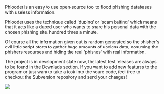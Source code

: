 Phlooder is an easy to use open-source tool to flood phishing databases with useless information.

Phlooder uses the technique called 'duping' or 'scam baiting' which means that it acts like a duped user who wants to share his personal data with the chosen phishing site, hundred times a minute.

Of course all the information given out is random generated so the phisher's evil little script starts to gather huge amounts of useless data, cosuming the phishers resourses and hiding the real 'phishes' with real information.

The project is in development state now, the latest test releases are always to be found in the Downlads section. If you want to add new features to the program or just want to take a look into the soure code, feel free to checkout the Subversion repository and send your changes!

[![](http://www.phishtank.com/images/phishtank_120x60_white.gif)](http://www.phishtank.com)